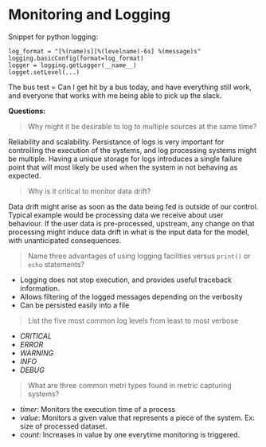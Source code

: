 # Monitoring and Logging

Snippet for python logging:

```
log_format = "[%(name)s][%(levelname)-6s] %(message)s"
logging.basicConfig(format=log_format)
logger = logging.getLogger(__name__)
logget.setLevel(...)
```

The bus test = Can I get hit by a bus today, and have everything still work, and everyone that works with me being able to pick up the slack.

__Questions:__

> Why might it be desirable to log to multiple sources at the same time?

Reliability and scalability. Persistance of logs is very important for controlling the execution of the systems, and log processing systems might be multiple. Having a unique storage for logs introduces a single failure point that will most likely be used when the system in not behaving as expected.

> Why is it critical to monitor data drift?

Data drift might arise as soon as the data being fed is outside of our control. Typical example would be processing data we receive about user behaviour. If the user data is pre-processed, upstream, any change on that processing might induce data drift in what is the input data for the model, with unanticipated consequences.

> Name three advantages of using logging facilities versus `print()` or `echo` statements?

- Logging does not stop execution, and provides useful traceback information.
- Allows filtering of the logged messages depending on the verbosity
- Can be persisted easily into a file

> List the five most common log levels from least to most verbose

- _CRITICAL_
- _ERROR_
- _WARNING_
- _INFO_
- _DEBUG_

> What are three common metri types found in metric capturing systems?

- _timer_: Monitors the execution time of a process
- _value_: Monitors a given value that represents a piece of the system. Ex: size of processed dataset.
- _count_: Increases in value by one everytime monitoring is triggered.
